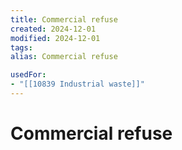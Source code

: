 ```yaml
---
title: Commercial refuse
created: 2024-12-01
modified: 2024-12-01
tags: 
alias: Commercial refuse

usedFor:
- "[[10839 Industrial waste]]"
---
```

# Commercial refuse
